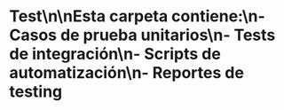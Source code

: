 ﻿# Test\n\nEsta carpeta contiene:\n- Casos de prueba unitarios\n- Tests de integración\n- Scripts de automatización\n- Reportes de testing
